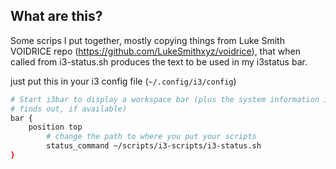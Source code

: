 ## What are this? 

Some scrips I put together, mostly copying things from Luke Smith VOIDRICE repo (https://github.com/LukeSmithxyz/voidrice), that when called from i3-status.sh produces the text to be used in my i3status bar. 


just put this in your i3 config file (`~/.config/i3/config`)

```bash
# Start i3bar to display a workspace bar (plus the system information i3status
# finds out, if available)
bar {
	position top
        # change the path to where you put your scripts
        status_command ~/scripts/i3-scripts/i3-status.sh 
}

```
